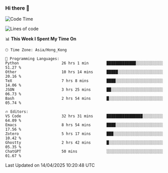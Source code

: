 ### Hi there 👋

<!--
**nicehiro/nicehiro** is a ✨ _special_ ✨ repository because its `README.md` (this file) appears on your GitHub profile.

Here are some ideas to get you started:

- 🔭 I’m currently working on ...
- 🌱 I’m currently learning ...
- 👯 I’m looking to collaborate on ...
- 🤔 I’m looking for help with ...
- 💬 Ask me about ...
- 📫 How to reach me: ...
- 😄 Pronouns: ...
- ⚡ Fun fact: ...
-->

<!--START_SECTION:waka-->
![Code Time](http://img.shields.io/badge/Code%20Time-518%20hrs%2048%20mins-blue)

![Lines of code](https://img.shields.io/badge/From%20Hello%20World%20I%27ve%20Written-1.6%20million%20lines%20of%20code-blue)

📊 **This Week I Spent My Time On** 

```text
🕑︎ Time Zone: Asia/Hong_Kong

💬 Programming Languages: 
Python                   26 hrs 1 min        █████████████░░░░░░░░░░░░   51.27 % 
Other                    10 hrs 14 mins      █████░░░░░░░░░░░░░░░░░░░░   20.16 % 
TeX                      7 hrs 8 mins        ████░░░░░░░░░░░░░░░░░░░░░   14.06 % 
JSON                     3 hrs 25 mins       ██░░░░░░░░░░░░░░░░░░░░░░░   06.73 % 
Bash                     2 hrs 54 mins       █░░░░░░░░░░░░░░░░░░░░░░░░   05.74 % 

🔥 Editors: 
VS Code                  32 hrs 31 mins      ████████████████░░░░░░░░░   64.09 % 
Emacs                    8 hrs 54 mins       ████░░░░░░░░░░░░░░░░░░░░░   17.56 % 
Zotero                   5 hrs 17 mins       ███░░░░░░░░░░░░░░░░░░░░░░   10.42 % 
Ghostty                  2 hrs 42 mins       █░░░░░░░░░░░░░░░░░░░░░░░░   05.35 % 
ChatGPT                  50 mins             ░░░░░░░░░░░░░░░░░░░░░░░░░   01.67 % 
```


 Last Updated on 14/04/2025 10:20:48 UTC
<!--END_SECTION:waka-->
